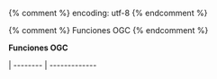 {% comment %} encoding: utf-8 {% endcomment %}

{% comment %} Funciones OGC {% endcomment %}
 

**Funciones OGC**

| -------- | -------------
